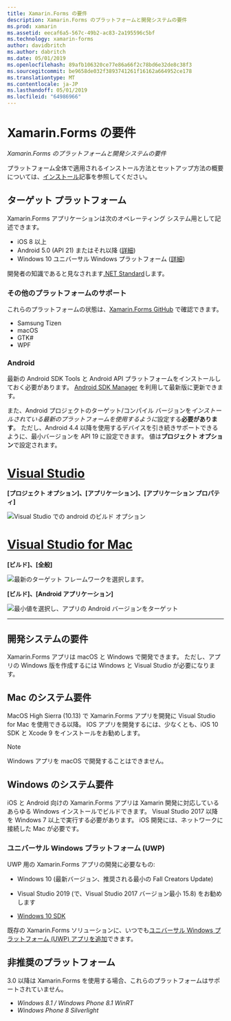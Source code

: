 ```yaml
---
title: Xamarin.Forms の要件
description: Xamarin.Forms のプラットフォームと開発システムの要件
ms.prod: xamarin
ms.assetid: eecaf6a5-567c-49b2-ac83-2a195596c5bf
ms.technology: xamarin-forms
author: davidbritch
ms.author: dabritch
ms.date: 05/01/2019
ms.openlocfilehash: 89afb106320ce77e86a66f2c78bd6e32de8c38f3
ms.sourcegitcommit: be9658de032f3893741261f16162a664952ce178
ms.translationtype: MT
ms.contentlocale: ja-JP
ms.lasthandoff: 05/01/2019
ms.locfileid: "64986966"
---
```

# <a name="xamarinforms-requirements"></a>Xamarin.Forms の要件

_Xamarin.Forms のプラットフォームと開発システムの要件_

プラットフォーム全体で適用されるインストール方法とセットアップ方法の概要については、[インストール](installation/index.md)記事を参照してください。

## <a name="target-platforms"></a>ターゲット プラットフォーム

Xamarin.Forms アプリケーションは次のオペレーティング システム用として記述できます。

- iOS 8 以上
- Android 5.0 (API 21) またはそれ以降 ([詳細](#android))
- Windows 10 ユニバーサル Windows プラットフォーム ([詳細](#windows10))

開発者の知識であると見なされます[.NET Standard](~/cross-platform/app-fundamentals/net-standard.md)します。

### <a name="additional-platform-support"></a>その他のプラットフォームのサポート

これらのプラットフォームの状態は、[Xamarin.Forms GitHub](https://github.com/xamarin/Xamarin.Forms/wiki/Platform-Support) で確認できます。

- Samsung Tizen
- macOS
- GTK#
- WPF

### <a name="android"></a>Android

最新の Android SDK Tools と Android API プラットフォームをインストールしておく必要があります。 [Android SDK Manager](~/android/get-started/installation/android-sdk.md) を利用して最新版に更新できます。

また、Android プロジェクトのターゲット/コンパイル バージョンを*インストールされている最新のプラットフォームを使用するように*設定する**必要があります**。 ただし、Android 4.4 以降を使用するデバイスを引き続きサポートできるように、最小バージョンを API 19 に設定できます。 値は**プロジェクト オプション**で設定されます。

# <a name="visual-studiotabwindows"></a>[Visual Studio](#tab/windows)

**[プロジェクト オプション]、[アプリケーション]、[アプリケーション プロパティ]**

![Visual Studio での android のビルド オプション](requirements-images/options-android-vs-sml.png)

# <a name="visual-studio-for-mactabmacos"></a>[Visual Studio for Mac](#tab/macos)

**[ビルド]、[全般]**

![最新のターゲット フレームワークを選択します。](requirements-images/options-general-sml.png)

**[ビルド]、[Android アプリケーション]**

![最小値を選択し、アプリの Android バージョンをターゲット](requirements-images/options-android-sml.png)

-----

## <a name="development-system-requirements"></a>開発システムの要件

Xamarin.Forms アプリは macOS と Windows で開発できます。 ただし、アプリの Windows 版を作成するには Windows と Visual Studio が必要になります。

## <a name="mac-system-requirements"></a>Mac のシステム要件

MacOS High Sierra (10.13) で Xamarin.Forms アプリを開発に Visual Studio for Mac を使用できる以降。 IOS アプリを開発するには、少なくとも、iOS 10 SDK と Xcode 9 をインストールをお勧めします。

> [!NOTE]
>  Windows アプリを macOS で開発することはできません。

## <a name="windows-system-requirements"></a>Windows のシステム要件

iOS と Android 向けの Xamarin.Forms アプリは Xamarin 開発に対応しているあらゆる Windows インストールでビルドできます。 Visual Studio 2017 以降を Windows 7 以上で実行する必要があります。 iOS 開発には、ネットワークに接続した Mac が必要です。

<a name="windows10" />

### <a name="universal-windows-platform-uwp"></a>ユニバーサル Windows プラットフォーム (UWP)

UWP 用の Xamarin.Forms アプリの開発に必要なもの:

- Windows 10 (最新バージョン、推奨される最小の Fall Creators Update)

- Visual Studio 2019 (で、Visual Studio 2017 バージョン最小 15.8) をお勧めします

- [Windows 10 SDK](https://dev.windows.com/downloads/windows-10-sdk)

既存の Xamarin.Forms ソリューションに、いつでも[ユニバーサル Windows プラットフォーム (UWP) アプリを追加](~/xamarin-forms/platform/windows/installation/index.md)できます。

## <a name="deprecated-platforms"></a>非推奨のプラットフォーム

3.0 以降は Xamarin.Forms を使用する場合、これらのプラットフォームはサポートされていません。

- *Windows 8.1 / Windows Phone 8.1 WinRT*
- *Windows Phone 8 Silverlight*